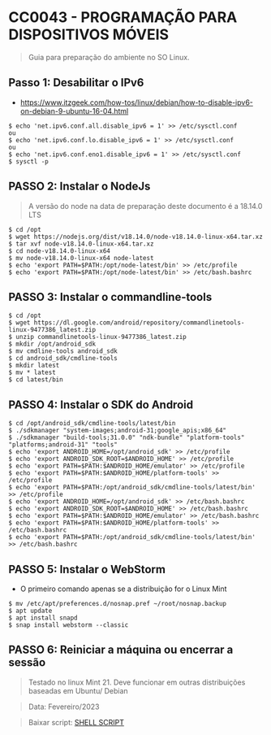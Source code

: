 # CC0043 - PROGRAMAÇÃO PARA DISPOSITIVOS MÓVEIS

> Guia para preparação do ambiente no SO Linux.

## Passo 1: Desabilitar o IPv6

* https://www.itzgeek.com/how-tos/linux/debian/how-to-disable-ipv6-on-debian-9-ubuntu-16-04.html

```console
$ echo 'net.ipv6.conf.all.disable_ipv6 = 1' >> /etc/sysctl.conf
ou
$ echo 'net.ipv6.conf.lo.disable_ipv6 = 1' >> /etc/sysctl.conf
ou 
$ echo 'net.ipv6.conf.eno1.disable_ipv6 = 1' >> /etc/sysctl.conf
$ sysctl -p
```

## PASSO 2: Instalar o NodeJs

> A versão do node na data de preparação deste documento é a 18.14.0 LTS

```console
$ cd /opt
$ wget https://nodejs.org/dist/v18.14.0/node-v18.14.0-linux-x64.tar.xz
$ tar xvf node-v18.14.0-linux-x64.tar.xz
$ cd node-v18.14.0-linux-x64
$ mv node-v18.14.0-linux-x64 node-latest
$ echo 'export PATH=$PATH:/opt/node-latest/bin' >> /etc/profile
$ echo 'export PATH=$PATH:/opt/node-latest/bin' >> /etc/bash.bashrc
```
## PASSO 3: Instalar o commandline-tools

```console
$ cd /opt
$ wget https://dl.google.com/android/repository/commandlinetools-linux-9477386_latest.zip
$ unzip commandlinetools-linux-9477386_latest.zip
$ mkdir /opt/android_sdk
$ mv cmdline-tools android_sdk
$ cd android_sdk/cmdline-tools
$ mkdir latest
$ mv * latest
$ cd latest/bin
```

## PASSO 4: Instalar o SDK do Android

```console
$ cd /opt/android_sdk/cmdline-tools/latest/bin
$ ./sdkmanager "system-images;android-31;google_apis;x86_64"
$ ./sdkmanager "build-tools;31.0.0" "ndk-bundle" "platform-tools" "platforms;android-31" "tools"
$ echo 'export ANDROID_HOME=/opt/android_sdk' >> /etc/profile
$ echo 'export ANDROID_SDK_ROOT=$ANDROID_HOME' >> /etc/profile
$ echo 'export PATH=$PATH:$ANDROID_HOME/emulator' >> /etc/profile
$ echo 'export PATH=$PATH:$ANDROID_HOME/platform-tools' >> /etc/profile
$ echo 'export PATH=$PATH:/opt/android_sdk/cmdline-tools/latest/bin' >> /etc/profile
$ echo 'export ANDROID_HOME=/opt/android_sdk' >> /etc/bash.bashrc
$ echo 'export ANDROID_SDK_ROOT=$ANDROID_HOME' >> /etc/bash.bashrc
$ echo 'export PATH=$PATH:$ANDROID_HOME/emulator' >> /etc/bash.bashrc
$ echo 'export PATH=$PATH:$ANDROID_HOME/platform-tools' >> /etc/bash.bashrc
$ echo 'export PATH=$PATH:/opt/android_sdk/cmdline-tools/latest/bin' >> /etc/bash.bashrc
```

## PASSO 5: Instalar o WebStorm

* O primeiro comando apenas se a distribuição for o Linux Mint

```console
$ mv /etc/apt/preferences.d/nosnap.pref ~/root/nosnap.backup
$ apt update
$ apt install snapd
$ snap install webstorm --classic
```

## PASSO 6: Reiniciar a máquina ou encerrar a sessão

> Testado no linux Mint 21. Deve funcionar em outras distribuições baseadas em Ubuntu/ Debian 

> Data: Fevereiro/2023

> Baixar script: [SHELL SCRIPT](https://raw.githubusercontent.com/rafaelperazzo/cc0043/master/install.node.sh)